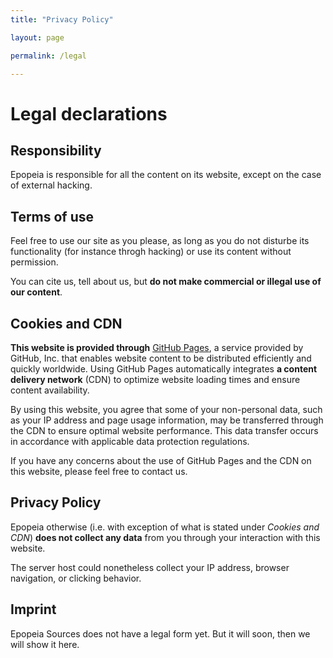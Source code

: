 ```yaml
---
title: "Privacy Policy"

layout: page

permalink: /legal

---
```


# Legal declarations

## Responsibility
Epopeia is responsible for all the content on its website, except on the case of external hacking.

## Terms of use
Feel free to use our site as you please, as long as you do not disturbe its functionality (for instance throgh hacking) or use its content without permission.

You can cite us, tell about us, but **do not make commercial or illegal use of our content**.

## Cookies and CDN
**This website is provided through** [GitHub Pages](https://pages.github.com/), a service provided by GitHub, Inc. that enables website content to be distributed efficiently and quickly worldwide. Using GitHub Pages automatically integrates **a content delivery network** (CDN) to optimize website loading times and ensure content availability.

By using this website, you agree that some of your non-personal data, such as your IP address and page usage information, may be transferred through the CDN to ensure optimal website performance. This data transfer occurs in accordance with applicable data protection regulations.

If you have any concerns about the use of GitHub Pages and the CDN on this website, please feel free to contact us.

## Privacy Policy
Epopeia otherwise (i.e. with exception of what is stated under _Cookies and CDN_) **does not collect any data** from you through your interaction with this website.

The server host could nonetheless collect your IP address, browser navigation, or clicking behavior.

## Imprint
Epopeia Sources does not have a legal form yet. But it will soon, then we will show it here.
